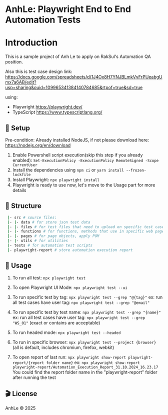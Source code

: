 # AnhLe: Playwright End to End Automation Tests
# Introduction
This is a sample project of Anh Le to apply on RakSul's Automation QA position.

Also this is test case design link: https://docs.google.com/spreadsheets/d/1J4Ox8H7YNJBLmkVvFrPUeabgUmx7a6AB/edit?usp=sharing&ouid=109965341384140784685&rtpof=true&sd=true

using:
- Playwright https://playwright.dev/
- TypeScript https://www.typescriptlang.org/

## 🤖 Setup
Pre-condition: Already installed NodeJS, if not please download here: https://nodejs.org/en/download
1. Enable Powershell script execution(skip this step if you already enabled): `Set-ExecutionPolicy -ExecutionPolicy RemoteSigned -Scope CurrentUser`
2. Install the dependencies using `npm ci` or `yarn install --frozen-lockfile`
3. Install Playwright: `npx playwright install`
4. Playwright is ready to use now, let's move to the Usage part for more details

## 📁 Structure

```sh
 |- src # source files:
 |- |- data # for store json test data
 |- |- files # for test files that need to upload on specific test cases
 |- |- functions # for functions, methods that use in specific web page
 |- |- pages # for page objects, apply POM
 |- |- utils # for utilities
 |- tests # for automation test scripts
 |- playwright-report # store automation execution report
```

## 🔨 Usage

1. To run all test: `npx playwright test`

2. To open Playwright UI Mode: `npx playwright test --ui`

3. To run specific test by tag: `npx playwright test --grep "@{tag}"` 
ex: run all test cases have user tag: `npx playwright test --grep "@email"`

4. To run specific test by test name: `npx playwright test --grep "{name}"`
ex: run all test cases have user tag: `npx playwright test --grep "WS_01"` (exact or contains are acceptable)

5. To run headed mode: `npx playwright test --headed`

6. To run in specific browser: `npx playwright test --project {browser}` (all is default, includes chromium, firefox, webkit)

7. To open report of last run: `npx playwright show-report playwright-report/{report folder name}`
ex: `npx playwright show-report playwright-report/Automation_Execution_Report_31.10.2024_16.23.17`
You could find the report folder name in the "playwright-report" folder after running the test

## 🎬 License
AnhLe © 2025